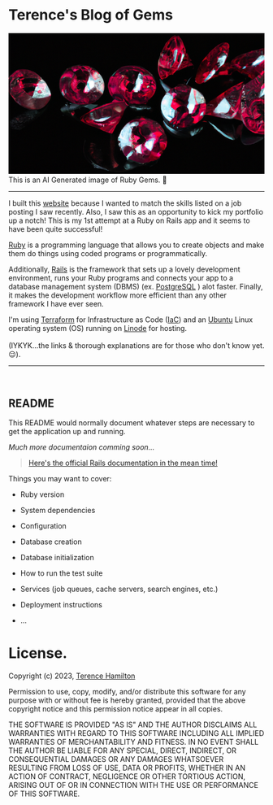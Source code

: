 Terence's Blog of Gems
==================

![AI Generated Rubies](app/assets/images/rubies.png)
This is an AI Generated image of Ruby Gems. 💎

---

I built this [website](http://rails-blog.terencehamilton.com) because I wanted to match the skills listed on a job posting I saw recently. Also, I saw this as an opportunity to kick my portfolio up a notch!
This is my 1st attempt at a Ruby on Rails app and it seems to have been quite successful!

[Ruby](https://www.ruby-lang.org/en/) is a programming language that allows you to create objects and make them do things using coded programs or programmatically.

Additionally, [Rails](https://rubyonrails.org) is the framework that sets up a lovely development environment, runs your Ruby programs and connects your app to a database management system (DBMS) (ex. [PostgreSQL](https://www.postgresql.org) ) alot faster. Finally, it makes the development workflow more efficient than any other framework I have ever seen.

I'm using [Terraform](https://www.terraform.io) for Infrastructure as Code ([IaC](https://www.terraform.io/use-cases/infrastructure-as-code)) and an [Ubuntu](https://ubuntu.com) Linux operating system (OS) running on [Linode](https://www.linode.com) for hosting.
</br>
</br>
(IYKYK...the links & thorough explanations are for those who don't know yet. 😌).

---

<br/>

## README

This README would normally document whatever steps are necessary to get the
application up and running.

*Much more documentaion comming soon...*

> [Here's the official Rails documentation in the mean time!](https://guides.rubyonrails.org/getting_started.html#creating-a-new-rails-project-installing-rails)


Things you may want to cover:

* Ruby version

* System dependencies

* Configuration

* Database creation

* Database initialization

* How to run the test suite

* Services (job queues, cache servers, search engines, etc.)

* Deployment instructions

* ...

# License.

Copyright (c) 2023, [Terence Hamilton](http://terencehamilton.com)

Permission to use, copy, modify, and/or distribute this software for any purpose with or without fee is hereby granted, provided that the above copyright notice and this permission notice appear in all copies.

THE SOFTWARE IS PROVIDED "AS IS" AND THE AUTHOR DISCLAIMS ALL WARRANTIES WITH REGARD TO THIS SOFTWARE INCLUDING ALL IMPLIED WARRANTIES OF MERCHANTABILITY AND FITNESS. IN NO EVENT SHALL THE AUTHOR BE LIABLE FOR ANY SPECIAL, DIRECT, INDIRECT, OR CONSEQUENTIAL DAMAGES OR ANY DAMAGES WHATSOEVER RESULTING FROM LOSS OF USE, DATA OR PROFITS, WHETHER IN AN ACTION OF CONTRACT, NEGLIGENCE OR OTHER TORTIOUS ACTION, ARISING OUT OF OR IN CONNECTION WITH THE USE OR PERFORMANCE OF THIS SOFTWARE.
